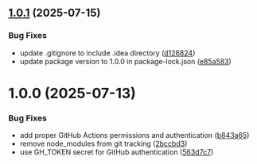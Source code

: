 ## [1.0.1](https://github.com/AlexeyPopovUA/npm-demo-semantic-release/compare/v1.0.0...v1.0.1) (2025-07-15)


### Bug Fixes

* update .gitignore to include .idea directory ([d126824](https://github.com/AlexeyPopovUA/npm-demo-semantic-release/commit/d126824863b496226cfce7fe81e1d0bda6c46450))
* update package version to 1.0.0 in package-lock.json ([e85a583](https://github.com/AlexeyPopovUA/npm-demo-semantic-release/commit/e85a583caab9501adf2a32f724169f58a90186b0))

# 1.0.0 (2025-07-13)


### Bug Fixes

* add proper GitHub Actions permissions and authentication ([b843a65](https://github.com/AlexeyPopovUA/npm-demo-semantic-release/commit/b843a650d76221d32920b9b81dec6a45d4183ba7))
* remove node_modules from git tracking ([2bccbd3](https://github.com/AlexeyPopovUA/npm-demo-semantic-release/commit/2bccbd337264cfe366d20489aad773b32d1fc7b3))
* use GH_TOKEN secret for GitHub authentication ([563d7c7](https://github.com/AlexeyPopovUA/npm-demo-semantic-release/commit/563d7c7baa3a60f06f15f97300462d4a6649a113))
